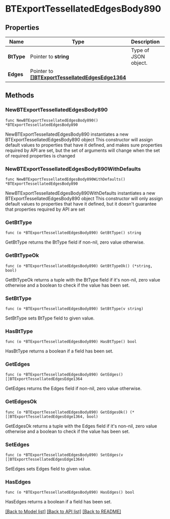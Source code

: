 # BTExportTessellatedEdgesBody890

## Properties

Name | Type | Description | Notes
------------ | ------------- | ------------- | -------------
**BtType** | Pointer to **string** | Type of JSON object. | [optional] 
**Edges** | Pointer to [**[]BTExportTessellatedEdgesEdge1364**](BTExportTessellatedEdgesEdge1364.md) |  | [optional] 

## Methods

### NewBTExportTessellatedEdgesBody890

`func NewBTExportTessellatedEdgesBody890() *BTExportTessellatedEdgesBody890`

NewBTExportTessellatedEdgesBody890 instantiates a new BTExportTessellatedEdgesBody890 object
This constructor will assign default values to properties that have it defined,
and makes sure properties required by API are set, but the set of arguments
will change when the set of required properties is changed

### NewBTExportTessellatedEdgesBody890WithDefaults

`func NewBTExportTessellatedEdgesBody890WithDefaults() *BTExportTessellatedEdgesBody890`

NewBTExportTessellatedEdgesBody890WithDefaults instantiates a new BTExportTessellatedEdgesBody890 object
This constructor will only assign default values to properties that have it defined,
but it doesn't guarantee that properties required by API are set

### GetBtType

`func (o *BTExportTessellatedEdgesBody890) GetBtType() string`

GetBtType returns the BtType field if non-nil, zero value otherwise.

### GetBtTypeOk

`func (o *BTExportTessellatedEdgesBody890) GetBtTypeOk() (*string, bool)`

GetBtTypeOk returns a tuple with the BtType field if it's non-nil, zero value otherwise
and a boolean to check if the value has been set.

### SetBtType

`func (o *BTExportTessellatedEdgesBody890) SetBtType(v string)`

SetBtType sets BtType field to given value.

### HasBtType

`func (o *BTExportTessellatedEdgesBody890) HasBtType() bool`

HasBtType returns a boolean if a field has been set.

### GetEdges

`func (o *BTExportTessellatedEdgesBody890) GetEdges() []BTExportTessellatedEdgesEdge1364`

GetEdges returns the Edges field if non-nil, zero value otherwise.

### GetEdgesOk

`func (o *BTExportTessellatedEdgesBody890) GetEdgesOk() (*[]BTExportTessellatedEdgesEdge1364, bool)`

GetEdgesOk returns a tuple with the Edges field if it's non-nil, zero value otherwise
and a boolean to check if the value has been set.

### SetEdges

`func (o *BTExportTessellatedEdgesBody890) SetEdges(v []BTExportTessellatedEdgesEdge1364)`

SetEdges sets Edges field to given value.

### HasEdges

`func (o *BTExportTessellatedEdgesBody890) HasEdges() bool`

HasEdges returns a boolean if a field has been set.


[[Back to Model list]](../README.md#documentation-for-models) [[Back to API list]](../README.md#documentation-for-api-endpoints) [[Back to README]](../README.md)


